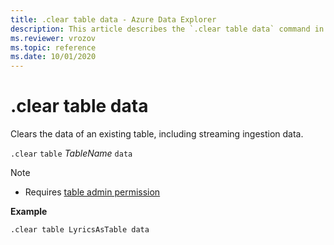 ```yaml
---
title: .clear table data - Azure Data Explorer
description: This article describes the `.clear table data` command in Azure Data Explorer.
ms.reviewer: vrozov
ms.topic: reference
ms.date: 10/01/2020
---
```

# .clear table data

Clears the data of an existing table, including streaming ingestion data.

`.clear` `table` *TableName* `data` 

> [!NOTE]
> * Requires [table admin permission](../management/access-control/role-based-authorization.md)

**Example** 

```kusto
.clear table LyricsAsTable data 
```
 
